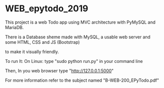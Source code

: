 # WEB_epytodo_2019
This project is a web Todo app using MVC architecture with PyMySQL and MariaDB.

There is a Database sheme made with MySQL, a usable web server and some HTML, CSS and JS (Bootstrap)

to make it visually friendly.

To run It:
  On Linux: type "sudo python run.py" in your command line

  Then, In you web browser type "http://127.0.0.1:5000"
  
For more information refer to the subject named "B-WEB-200_EPyTodo.pdf"
